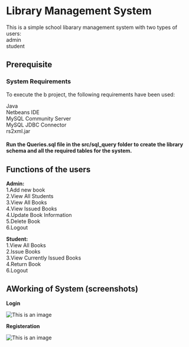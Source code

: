 # Library Management System

This is a simple school libarary management system with two types of users: <br />
admin <br />
student <br />

## Prerequisite

### System Requirements
To execute the b project, the following requirements have been used:

Java <br />
Netbeans IDE <br />
MySQL Community Server <br />
MySQL JDBC Connector <br />
rs2xml.jar <br />

#### Run the Queries.sql file in the src/sql_query folder to create the library schema and all the required tables for the system.

## Functions of the users <br />

**Admin:** <br />
1.Add new book <br />
2.View All Students <br />
3.View All Books <br />
4.View Issued Books <br />
4.Update Book Information <br />
5.Delete Book <br />
6.Logout <br />

**Student:** <br />
1.View All Books <br />
2.Issue Books <br />
3.View Currently Issued Books <br />
4.Return Book <br />
6.Logout <br />

## AWorking of System (screenshots)

**Login** <br />

![This is an image](https://myoctocat.com/assets/images/base-octocat.svg)

**Registeration** <br />

![This is an image](https://myoctocat.com/assets/images/base-octocat.svg)

